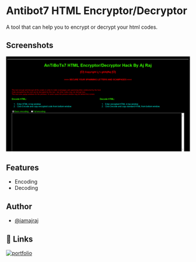 # Antibot7 HTML Encryptor/Decryptor

A tool that can help you to encrypt or decrypt your html codes.




## Screenshots

![App Screenshot](https://raw.githubusercontent.com/iamajraj/Antibot7/main/preview.png)


  
## Features

- Encoding
- Decoding

  
## Author
- [@iamajraj](https://www.github.com/iamajraj)

  
## 🔗 Links
[![portfolio](https://img.shields.io/badge/my_portfolio-000?style=for-the-badge&logo=ko-fi&logoColor=white)](https://github.com/iamajraj/)
